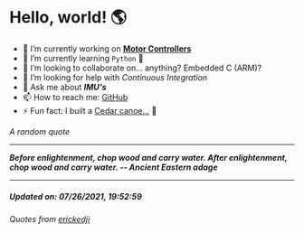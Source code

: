 # Hello, world! 🌎


- 🔧 I’m currently working on [**Motor Controllers**](https://github.com/kyleRhess/MicroMotor)
- 🌱 I’m currently learning `Python` **🐍**
- 👯 I’m looking to collaborate on... anything? Embedded C (ARM)?
- 🤔 I’m looking for help with *Continuous Integration*
- 💬 Ask me about ***IMU's***
- 📫 How to reach me: [GitHub](https://github.com/kyleRhess)
- ⚡ Fun fact: I built a [Cedar canoe...](https://kylerhess.github.io/canoe.html) 🛶

_A random quote_
___
***Before enlightenment, chop wood and carry water.
After enlightenment, chop wood and carry water.
-- Ancient Eastern adage***
___
##### Updated on: 07/26/2021, 19:52:59
###### Quotes from [erickedji](https://gist.github.com/erickedji/68802)